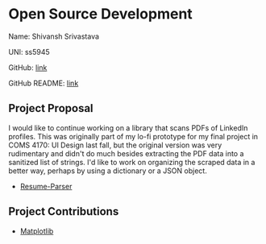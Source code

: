 # Open Source Development
Name: Shivansh Srivastava

UNI: ss5945

GitHub: [link](https://github.com/ShivanshSrivastava1)

GitHub README: [link](https://github.com/ShivanshSrivastava1/ShivanshSrivastava1/blob/main/README.md)



## Project Proposal
I would like to continue working on a library that scans PDFs of LinkedIn profiles. This was originally part of my lo-fi prototype for my final project in COMS 4170: UI Design last fall, but the original version was very rudimentary and didn't do much besides extracting the PDF data into a sanitized list of strings. I'd like to work on organizing the scraped data in a better way, perhaps by using a dictionary or a JSON object.

- [Resume-Parser](../projects/python/Resume-Parser.md)


## Project Contributions
- [Matplotlib](../projects/python/matplotlib.md)
